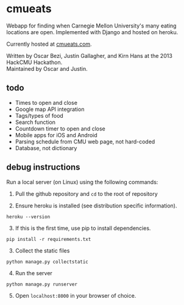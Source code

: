 cmueats
=======

Webapp for finding when Carnegie Mellon University's many eating locations are open.
Implemented with Django and hosted on heroku.

Currently hosted at [cmueats.com](http://www.cmueats.com).  

Written by Oscar Bezi, Justin Gallagher, and Kirn Hans at the 2013 HackCMU Hackathon.  
Maintained by Oscar and Justin.

todo
----
- Times to open and close
- Google map API integration
- Tags/types of food
- Search function
- Countdown timer to open and close
- Mobile apps for iOS and Android
- Parsing schedule from CMU web page, not hard-coded
- Database, not dictionary


debug instructions
------------------

Run a local server (on Linux) using the following commands:

1. Pull the github repository and `cd` to the root of repository

2. Ensure heroku is installed (see distribution specific information).
  
  `heroku --version`

3. If this is the first time, use pip to install dependencies.

  `pip install -r requirements.txt`

3. Collect the static files

  `python manage.py collectstatic`

4. Run the server

  `python manage.py runserver`

5. Open `localhost:8000` in your browser of choice.
